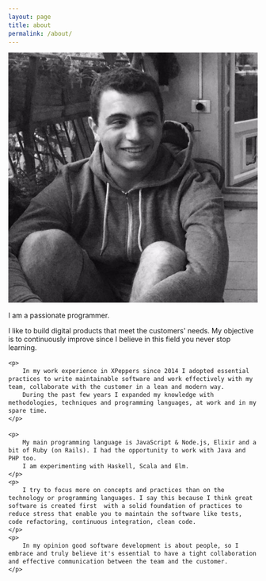 ```yaml
---
layout: page
title: about
permalink: /about/
---
```



<div class="container">
    <img src="/assets/images/cf.jpg" alt="cf" class="cf inline"/>
    <p class="inline giant-line-height giant-first-letter">I am a passionate programmer.</p>
</div>

<div class="container">
    <p>
        I like to build digital products that meet the customers' needs.
        My objective is to continuously improve since I believe in this field you never stop learning.
    </p>

    <p>
        In my work experience in XPeppers since 2014 I adopted essential practices to write maintainable software and work effectively with my team, collaborate with the customer in a lean and modern way.
        During the past few years I expanded my knowledge with methodologies, techniques and programming languages, at work and in my spare time.
    </p>

    <p>
        My main programming language is JavaScript & Node.js, Elixir and a bit of Ruby (on Rails). I had the opportunity to work with Java and PHP too.
        I am experimenting with Haskell, Scala and Elm.
    </p>
    <p>
        I try to focus more on concepts and practices than on the technology or programming languages. I say this because I think great software is created first  with a solid foundation of practices to reduce stress that enable you to maintain the software like tests, code refactoring, continuous integration, clean code.
    </p>
    <p>
        In my opinion good software development is about people, so I embrace and truly believe it's essential to have a tight collaboration and effective communication between the team and the customer.
    </p>
</div>

<recent-tweet></recent-tweet>
<script src="https://www.tweet-o-matic.com/tweets/christian_fei/recent.js" async="async" defer="defer"></script>

